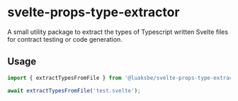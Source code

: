 # svelte-props-type-extractor

A small utility package to extract the types of Typescript written Svelte files for contract testing or code generation.

## Usage

```js
import { extractTypesFromFile } from '@luaksbe/svelte-props-type-extractor;

await extractTypesFromFile('test.svelte');
```
